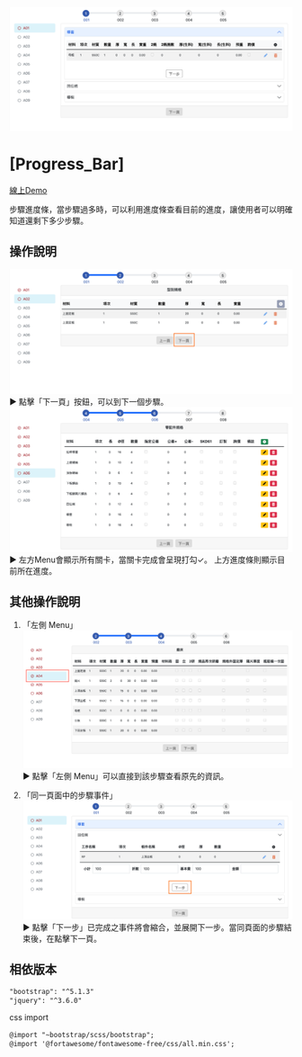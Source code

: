 ![](https://github.com/jssanji03/progress_Bar/blob/main/demo1.png)
# [Progress_Bar]
[線上Demo](https://jssanji03.github.io/progress_Bar/)

步驟進度條，當步驟過多時，可以利用進度條查看目前的進度，讓使用者可以明確知道還剩下多少步驟。


## 操作說明
![](https://github.com/jssanji03/progress_Bar/blob/main/demo3.png)
► 點擊「下一頁」按鈕，可以到下一個步驟。
![](https://github.com/jssanji03/progress_Bar/blob/main/demo4.png)
► 左方Menu會顯示所有關卡，當關卡完成會呈現打勾✓。
  上方進度條則顯示目前所在進度。


## 其他操作說明
1. 「左側 Menu」
![](https://github.com/jssanji03/progress_Bar/blob/main/demo5.png)
► 點擊「左側 Menu」可以直接到該步驟查看原先的資訊。

2. 「同一頁面中的步驟事件」
![](https://github.com/jssanji03/progress_Bar/blob/main/demo2.png)
► 點擊「下一步」已完成之事件將會縮合，並展開下一步。當同頁面的步驟結束後，在點擊下一頁。

## 相依版本
```
"bootstrap": "^5.1.3"
"jquery": "^3.6.0"
```

css
import
```
@import "~bootstrap/scss/bootstrap";
@import '@fortawesome/fontawesome-free/css/all.min.css';
```
